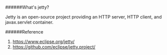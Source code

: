 ######What's jetty?

Jetty is an open-source project providing an HTTP server, HTTP client, and javax.servlet container.

######Reference
1. https://www.eclipse.org/jetty/
2. https://github.com/eclipse/jetty.project/